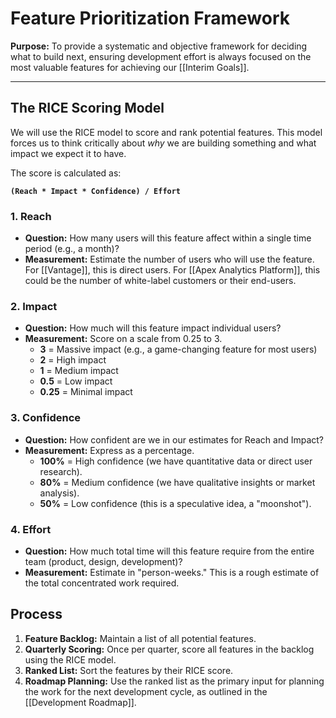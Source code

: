 # Feature Prioritization Framework

**Purpose:** To provide a systematic and objective framework for deciding what to build next, ensuring development effort is always focused on the most valuable features for achieving our [[Interim Goals]].

---

## The RICE Scoring Model

We will use the RICE model to score and rank potential features. This model forces us to think critically about *why* we are building something and what impact we expect it to have.

The score is calculated as:

**`(Reach * Impact * Confidence) / Effort`**

### 1. Reach

*   **Question:** How many users will this feature affect within a single time period (e.g., a month)?
*   **Measurement:** Estimate the number of users who will use the feature. For [[Vantage]], this is direct users. For [[Apex Analytics Platform]], this could be the number of white-label customers or their end-users.

### 2. Impact

*   **Question:** How much will this feature impact individual users?
*   **Measurement:** Score on a scale from 0.25 to 3.
    *   **3** = Massive impact (e.g., a game-changing feature for most users)
    *   **2** = High impact
    *   **1** = Medium impact
    *   **0.5** = Low impact
    *   **0.25** = Minimal impact

### 3. Confidence

*   **Question:** How confident are we in our estimates for Reach and Impact?
*   **Measurement:** Express as a percentage.
    *   **100%** = High confidence (we have quantitative data or direct user research).
    *   **80%** = Medium confidence (we have qualitative insights or market analysis).
    *   **50%** = Low confidence (this is a speculative idea, a "moonshot").

### 4. Effort

*   **Question:** How much total time will this feature require from the entire team (product, design, development)?
*   **Measurement:** Estimate in "person-weeks." This is a rough estimate of the total concentrated work required.

## Process

1.  **Feature Backlog:** Maintain a list of all potential features.
2.  **Quarterly Scoring:** Once per quarter, score all features in the backlog using the RICE model.
3.  **Ranked List:** Sort the features by their RICE score.
4.  **Roadmap Planning:** Use the ranked list as the primary input for planning the work for the next development cycle, as outlined in the [[Development Roadmap]].
